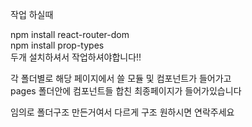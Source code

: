 작업 하실때

npm install react-router-dom <br>
npm install prop-types <br>
두개 설치하셔서 작업하셔야합니다!!<br>

각 폴더별로 해당 페이지에서 쓸 모듈 및 컴포넌트가 들어가고<br>
pages 폴더안에 컴포넌트들 합친 최종페이지가 들어가있습니다<br>

임의로 폴더구조 만든거여서 다르게 구조 원하시면 연락주세요<br>
